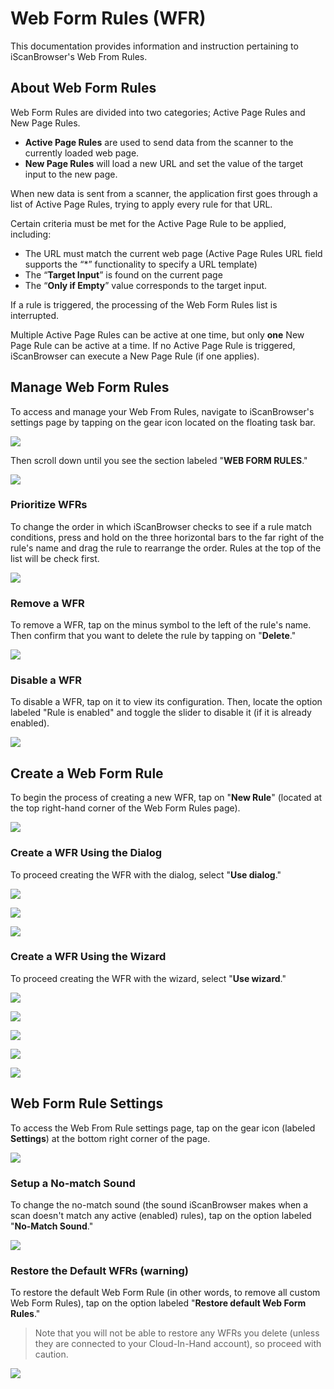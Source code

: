 # Web Form Rules (WFR)

This documentation provides information and instruction pertaining to iScanBrowser's Web From Rules.


## About Web Form Rules
Web Form Rules are divided into two categories; Active Page Rules and New Page Rules. 
- **Active Page Rules** are used to send data from the scanner to the currently loaded web page. 
- **New Page Rules** will load a new URL and set the value of the target input to the new page. 

When new data is sent from a scanner, the application first goes through a list of Active Page Rules, trying to apply every rule for that URL.

Certain criteria must be met for the Active Page Rule to be applied, including:
- The URL must match the current web page (Active Page Rules URL field supports the “*” functionality to specify a URL template)
- The “**Target Input**” is found on the current page
- The “**Only if Empty**” value corresponds to the target input. 

If a rule is triggered, the processing of the Web Form Rules list is interrupted. 

Multiple Active Page Rules can be active at one time, but only **one** New Page Rule can be active at a time. If no Active Page Rule is triggered, iScanBrowser can execute a New Page Rule (if one applies). 

<!-- ### Methods
#### Scan

![](https://i.imgur.com/uuncQzS.png)

#### Prompt

![](https://i.imgur.com/F8zAYql.png)


#### PDF 417

![](https://i.imgur.com/BfE0sCw.png) -->

<!-- ### Capabilities of Web Form Rules
#### Scanned Value is URL

#### Limit by Device Type

#### Limit by Scan Values

#### Setup a Scan Value Delimiter

#### Select Target Input
  - **Focused input** —  
  - **Find by ID** —  
  - **Find by name** —  
  - **JavaScript function** —  
  
#### Additional Options
  - **Only if empty** —  
  - **Simulate a call Form.Submit()** —  
  - **Append data** —  
  - **Execute custom JavaScript** —   -->


## Manage Web Form Rules
To access and manage your Web From Rules, navigate to iScanBrowser's settings page by tapping on the gear icon located on the floating task bar.

![](https://i.imgur.com/uLWqq8W.png)

Then scroll down until you see the section labeled "**WEB FORM RULES**."

![](https://i.imgur.com/ezYUTj8.png)



### Prioritize WFRs
To change the order in which iScanBrowser checks to see if a rule match conditions, press and hold on the three horizontal bars to the far right of the rule's name and drag the rule to rearrange the order. Rules at the top of the list will be check first.

![](https://i.imgur.com/4KrcRI6.png)

### Remove a WFR
To remove a WFR, tap on the minus symbol to the left of the rule's name. Then confirm that you want to delete the rule by tapping on "**Delete**."

![](https://i.imgur.com/RLzC6tL.png)

### Disable a WFR
To disable a WFR, tap on it to view its configuration. Then, locate the option labeled "Rule is enabled" and toggle the slider to disable it (if it is already enabled).

![](https://i.imgur.com/aohZpXk.png)
## Create a Web Form Rule 
To begin the process of creating a new WFR, tap on "**New Rule**" (located at the top right-hand corner of the Web Form Rules page).

![](https://i.imgur.com/x33SaHb.png)

### Create a WFR Using the Dialog
To proceed creating the WFR with the dialog, select "**Use dialog**."

![](https://i.imgur.com/7AVUxNU.png)

![](https://i.imgur.com/7gLlqQz.png)

![](https://i.imgur.com/9Nkdv4K.png)

### Create a WFR Using the Wizard
To proceed creating the WFR with the wizard, select "**Use wizard**."

![](https://i.imgur.com/rPhiydP.png)

![](https://i.imgur.com/xlAYxUy.png)

![](https://i.imgur.com/gb4JfEG.png)

![](https://i.imgur.com/RLB6bXy.png)

![](https://i.imgur.com/xbY1G2a.png)


## Web Form Rule Settings
To access the Web From Rule settings page, tap on the gear icon (labeled **Settings**) at the bottom right corner of the page.

![](https://i.imgur.com/8aSebQY.png)
### Setup a No-match Sound
To change the no-match sound (the sound iScanBrowser makes when a scan doesn't match any active (enabled) rules), tap on the option labeled "**No-Match Sound**."

![](https://i.imgur.com/FAmhtyo.png)

### Restore the Default WFRs (warning)
To restore the default Web Form Rule (in other words, to remove all custom Web Form Rules), tap on the option labeled "**Restore default Web Form Rules**." 

> Note that you will not be able to restore any WFRs you delete (unless they are connected to your Cloud-In-Hand account), so proceed with caution.

![](https://i.imgur.com/0t5jSaL.png)

